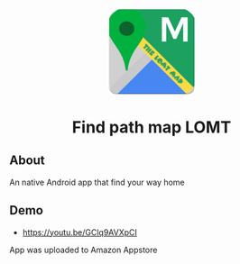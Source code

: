 <p align="center"><img width="30%" src="images/icon.png" alt="Oh My Zsh"></p>

<h1 align="center">Find path map LOMT</h1>
  
## About

An native Android app that find your way home
  
## Demo
  
- https://youtu.be/GClq9AVXpCI

App was uploaded to Amazon Appstore
